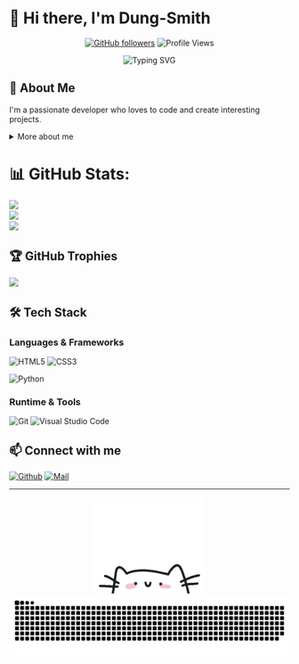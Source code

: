 # 👋 Hi there, I'm Dung-Smith

<div align="center">

[![GitHub followers](https://img.shields.io/github/followers/tiendung0403?style=social)](https://github.com/tiendung0403)
![Profile Views](https://komarev.com/ghpvc/?username=tiendung0403&color=blueviolet)

<img src="https://readme-typing-svg.herokuapp.com?font=Fira+Code&pause=1000&color=9D36F7&center=true&vCenter=true&width=435&lines=Full-stack+Developer;Vietnamese+Developer;Always+learning+new+things" alt="Typing SVG" />

</div>

## 🚀 About Me

I'm a passionate developer who loves to code and create interesting projects.

<details>
<summary>More about me</summary>

-   🔭 I'm 
-   🌱 I'm 
-   👯 I'm 
-   💡 I love exploring new technologies and developing software solutions

</details>

# 📊 GitHub Stats:
![](https://github-readme-stats.vercel.app/api?username=tiendung0403&theme=radical&hide_border=false&include_all_commits=false&count_private=false)<br/>
![](https://github-readme-streak-stats.herokuapp.com/?user=tiendung0403&theme=radical&hide_border=false)<br/>
![](https://github-readme-stats.vercel.app/api/top-langs/?username=tiendung0403&theme=radical&hide_border=false&include_all_commits=false&count_private=false&layout=compact)

## 🏆 GitHub Trophies
![](https://github-profile-trophy.vercel.app/?username=tiendung0403&theme=radical&no-frame=false&no-bg=true&margin-w=4)

## 🛠️ Tech Stack

### Languages & Frameworks

![HTML5](https://img.shields.io/badge/html5-%23E34F26.svg?style=for-the-badge&logo=html5&logoColor=white)
![CSS3](https://img.shields.io/badge/css3-%231572B6.svg?style=for-the-badge&logo=css3&logoColor=white)
<!-- ![JavaScript](https://img.shields.io/badge/javascript-%23323330.svg?style=for-the-badge&logo=javascript&logoColor=%23F7DF1E) -->
![Python](https://img.shields.io/badge/python-%2314354C.svg?style=for-the-badge&logo=python&logoColor=white)
<!-- ![TypeScript](https://img.shields.io/badge/typescript-%23007ACC.svg?style=for-the-badge&logo=typescript&logoColor=white) -->
<!-- ![React](https://img.shields.io/badge/react-%2320232a.svg?style=for-the-badge&logo=react&logoColor=%2361DAFB) -->

### Runtime & Tools

<!-- ![NodeJS](https://img.shields.io/badge/node.js-6DA55F?style=for-the-badge&logo=node.js&logoColor=white) -->
<!-- ![Bun](https://img.shields.io/badge/Bun-black?style=for-the-badge&logo=bun&logoColor=white) -->
![Git](https://img.shields.io/badge/git-%23F05033.svg?style=for-the-badge&logo=git&logoColor=white)
![Visual Studio Code](https://img.shields.io/badge/VS%20Code-0078d7.svg?style=for-the-badge&logo=visual-studio-code&logoColor=white)

## 📫 Connect with me

<p align="left">
<a href="https://github.com/tiendung0403" target="_blank"><img alt="Github" src="https://img.shields.io/badge/GitHub-%2312100E.svg?&style=for-the-badge&logo=Github&logoColor=white" /></a>
<a href="mailto:dangtiendung722@gmail.com" target="_blank"><img alt="Mail" src="https://img.shields.io/badge/Mail-D14836?style=for-the-badge&logo=gmail&logoColor=white" /></a>
</p>

---

<div align="center">

<img src="cat.webp" alt="meo meo" width="200"><br>
<img src="https://raw.githubusercontent.com/Platane/snk/output/github-contribution-grid-snake.svg" alt="Snake animation" />

</div>
